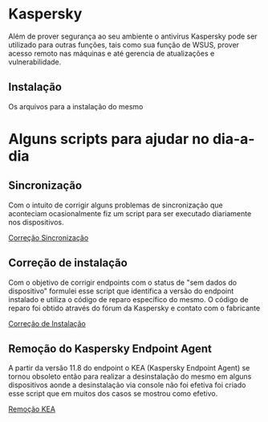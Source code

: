 # Kaspersky 

Além de prover segurança ao seu ambiente o antivírus Kaspersky pode ser utilizado para outras funções, tais como sua função de WSUS, prover acesso remoto nas máquinas e até gerencia de atualizações e vulnerabilidade.

## Instalação

Os arquivos para a instalação do mesmo 

# Alguns scripts para ajudar no dia-a-dia

## Sincronização
Com o intuito de corrigir alguns problemas de sincronização que aconteciam ocasionalmente fiz um script para ser executado diariamente nos dispositivos.

[Correção Sincronização](https://github.com/JustHobbs/KasperskyGuide/blob/Correção-Dispositivos-Sem-Dados/Scripts/Finalizados/SincronizarAoKSCv3_0.py)

## Correção de instalação
Com o objetivo de corrigir endpoints com o status de "sem dados do dispositivo" formulei esse script que identifica a versão do endpoint instalado e utiliza o código de reparo específico do mesmo.
O código de reparo foi obtido através do fórum da Kaspersky e contato com o fabricante

[Correção de Instalação](https://github.com/JustHobbs/KasperskyGuide/blob/Correção-Dispositivos-Sem-Dados/Scripts/Finalizados/CorrecaoSemDados.py)

## Remoção do Kaspersky Endpoint Agent
A partir da versão 11.8 do endpoint o KEA (Kaspersky Endpoint Agent) se tornou obsoleto então para realizar a desinstalação do mesmo em alguns dispositivos aonde a desinstalação via console não foi efetiva foi criado esse script que em muitos dos casos se mostrou como efetivo.

[Remoção KEA](https://github.com/JustHobbs/KasperskyGuide/blob/Correção-Dispositivos-Sem-Dados/Scripts/Finalizados/RemovedorAutomatizadoKEA.ps1)
